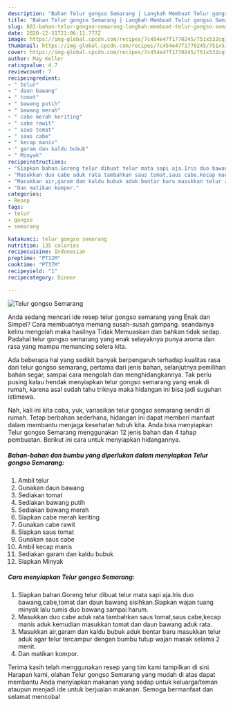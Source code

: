 ```yaml
---
description: "Bahan Telur gongso Semarang | Langkah Membuat Telur gongso Semarang Yang Sempurna"
title: "Bahan Telur gongso Semarang | Langkah Membuat Telur gongso Semarang Yang Sempurna"
slug: 881-bahan-telur-gongso-semarang-langkah-membuat-telur-gongso-semarang-yang-sempurna
date: 2020-12-31T21:06:11.777Z
image: https://img-global.cpcdn.com/recipes/7c454e47f1770245/751x532cq70/telur-gongso-semarang-foto-resep-utama.jpg
thumbnail: https://img-global.cpcdn.com/recipes/7c454e47f1770245/751x532cq70/telur-gongso-semarang-foto-resep-utama.jpg
cover: https://img-global.cpcdn.com/recipes/7c454e47f1770245/751x532cq70/telur-gongso-semarang-foto-resep-utama.jpg
author: May Keller
ratingvalue: 4.7
reviewcount: 7
recipeingredient:
- " telur"
- " daun bawang"
- " tomat"
- " bawang putih"
- " bawang merah"
- " cabe merah keriting"
- " cabe rawit"
- " saus tomat"
- " saus cabe"
- " kecap manis"
- " garam dan kaldu bubuk"
- " Minyak"
recipeinstructions:
- "Siapkan bahan.Goreng telur dibuat telur mata sapi aja.Iris duo bawang,cabe,tomat dan daun bawang sisihkan.Siapkan wajan tuang minyak lalu tumis duo bawang sampai harum."
- "Masukkan duo cabe aduk rata tambahkan saus tomat,saus cabe,kecap manis aduk kemudian masukkan tomat dan daun bawang aduk rata."
- "Masukkan air,garam dan kaldu bubuk aduk bentar baru masukkan telur aduk agar telur tercampur dengan bumbu tutup wajan masak selama 2 menit."
- "Dan matikan kompor."
categories:
- Resep
tags:
- telur
- gongso
- semarang

katakunci: telur gongso semarang 
nutrition: 135 calories
recipecuisine: Indonesian
preptime: "PT12M"
cooktime: "PT37M"
recipeyield: "1"
recipecategory: Dinner

---
```



![Telur gongso Semarang](https://img-global.cpcdn.com/recipes/7c454e47f1770245/751x532cq70/telur-gongso-semarang-foto-resep-utama.jpg)

Anda sedang mencari ide resep telur gongso semarang yang Enak dan Simpel? Cara membuatnya memang susah-susah gampang. seandainya keliru mengolah maka hasilnya Tidak Memuaskan dan bahkan tidak sedap. Padahal telur gongso semarang yang enak selayaknya punya aroma dan rasa yang mampu memancing selera kita.

Ada beberapa hal yang sedikit banyak berpengaruh terhadap kualitas rasa dari telur gongso semarang, pertama dari jenis bahan, selanjutnya pemilihan bahan segar, sampai cara mengolah dan menghidangkannya. Tak perlu pusing kalau hendak menyiapkan telur gongso semarang yang enak di rumah, karena asal sudah tahu triknya maka hidangan ini bisa jadi suguhan istimewa.




Nah, kali ini kita coba, yuk, variasikan telur gongso semarang sendiri di rumah. Tetap berbahan sederhana, hidangan ini dapat memberi manfaat dalam membantu menjaga kesehatan tubuh kita. Anda bisa menyiapkan Telur gongso Semarang menggunakan 12 jenis bahan dan 4 tahap pembuatan. Berikut ini cara untuk menyiapkan hidangannya.

<!--inarticleads1-->

##### Bahan-bahan dan bumbu yang diperlukan dalam menyiapkan Telur gongso Semarang:

1. Ambil  telur
1. Gunakan  daun bawang
1. Sediakan  tomat
1. Sediakan  bawang putih
1. Sediakan  bawang merah
1. Siapkan  cabe merah keriting
1. Gunakan  cabe rawit
1. Siapkan  saus tomat
1. Gunakan  saus cabe
1. Ambil  kecap manis
1. Sediakan  garam dan kaldu bubuk
1. Siapkan  Minyak




<!--inarticleads2-->

##### Cara menyiapkan Telur gongso Semarang:

1. Siapkan bahan.Goreng telur dibuat telur mata sapi aja.Iris duo bawang,cabe,tomat dan daun bawang sisihkan.Siapkan wajan tuang minyak lalu tumis duo bawang sampai harum.
1. Masukkan duo cabe aduk rata tambahkan saus tomat,saus cabe,kecap manis aduk kemudian masukkan tomat dan daun bawang aduk rata.
1. Masukkan air,garam dan kaldu bubuk aduk bentar baru masukkan telur aduk agar telur tercampur dengan bumbu tutup wajan masak selama 2 menit.
1. Dan matikan kompor.




Terima kasih telah menggunakan resep yang tim kami tampilkan di sini. Harapan kami, olahan Telur gongso Semarang yang mudah di atas dapat membantu Anda menyiapkan makanan yang sedap untuk keluarga/teman ataupun menjadi ide untuk berjualan makanan. Semoga bermanfaat dan selamat mencoba!
